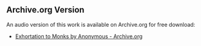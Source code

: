 ## Archive.org Version

An audio version of this work is available on Archive.org for free download:

* [Exhortation to Monks by Anonymous - Archive.org](https://archive.org/details/exhortation-to-monks)